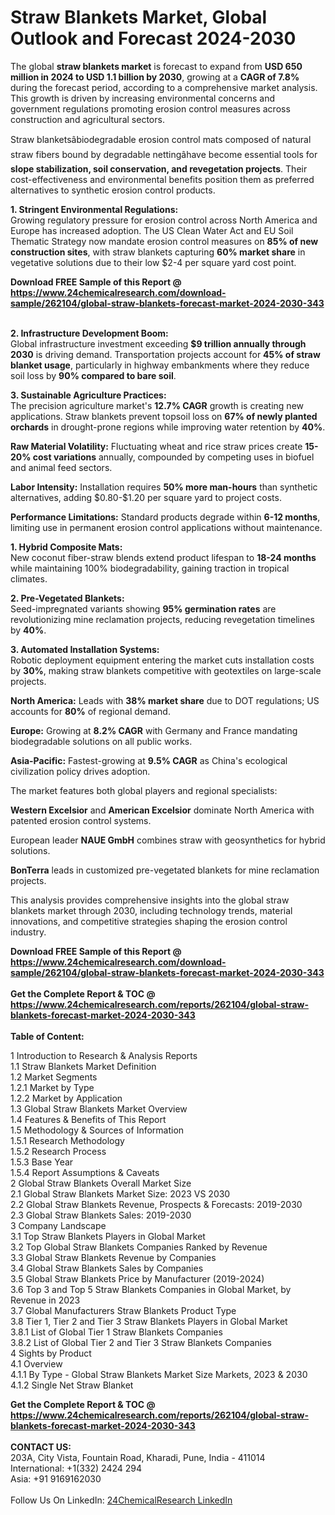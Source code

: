 <h1>Straw Blankets Market, Global Outlook and Forecast 2024-2030</h1><p>The global <strong>straw blankets market</strong> is forecast to expand from <strong>USD 650 million in 2024 to USD 1.1 billion by 2030</strong>, growing at a <strong>CAGR of 7.8%</strong> during the forecast period, according to a comprehensive market analysis. This growth is driven by increasing environmental concerns and government regulations promoting erosion control measures across construction and agricultural sectors.</p><p>Straw blanketsâbiodegradable erosion control mats composed of natural straw fibers bound by degradable nettingâhave become essential tools for <strong>slope stabilization, soil conservation, and revegetation projects</strong>. Their cost-effectiveness and environmental benefits position them as preferred alternatives to synthetic erosion control products.</p><p><strong>1. Stringent Environmental Regulations:</strong><br>
Growing regulatory pressure for erosion control across North America and Europe has increased adoption. The US Clean Water Act and EU Soil Thematic Strategy now mandate erosion control measures on <strong>85% of new construction sites</strong>, with straw blankets capturing <strong>60% market share</strong> in vegetative solutions due to their low $2-4 per square yard cost point.</p><div><b>Download FREE Sample of this Report @ 
            <a href="https://www.24chemicalresearch.com/download-sample/262104/global-straw-blankets-forecast-market-2024-2030-343">
            https://www.24chemicalresearch.com/download-sample/262104/global-straw-blankets-forecast-market-2024-2030-343</a></b></div><br><p><strong>2. Infrastructure Development Boom:</strong><br>
Global infrastructure investment exceeding <strong>$9 trillion annually through 2030</strong> is driving demand. Transportation projects account for <strong>45% of straw blanket usage</strong>, particularly in highway embankments where they reduce soil loss by <strong>90% compared to bare soil</strong>.</p><p><strong>3. Sustainable Agriculture Practices:</strong><br>
The precision agriculture market's <strong>12.7% CAGR</strong> growth is creating new applications. Straw blankets prevent topsoil loss on <strong>67% of newly planted orchards</strong> in drought-prone regions while improving water retention by <strong>40%</strong>.</p><p><strong>Raw Material Volatility:</strong> Fluctuating wheat and rice straw prices create <strong>15-20% cost variations</strong> annually, compounded by competing uses in biofuel and animal feed sectors.</p><p><strong>Labor Intensity:</strong> Installation requires <strong>50% more man-hours</strong> than synthetic alternatives, adding $0.80-$1.20 per square yard to project costs.</p><p><strong>Performance Limitations:</strong> Standard products degrade within <strong>6-12 months</strong>, limiting use in permanent erosion control applications without maintenance.</p><p><strong>1. Hybrid Composite Mats:</strong><br>
New coconut fiber-straw blends extend product lifespan to <strong>18-24 months</strong> while maintaining 100% biodegradability, gaining traction in tropical climates.</p><p><strong>2. Pre-Vegetated Blankets:</strong><br>
Seed-impregnated variants showing <strong>95% germination rates</strong> are revolutionizing mine reclamation projects, reducing revegetation timelines by <strong>40%</strong>.</p><p><strong>3. Automated Installation Systems:</strong><br>
Robotic deployment equipment entering the market cuts installation costs by <strong>30%</strong>, making straw blankets competitive with geotextiles on large-scale projects.</p><p><strong>North America:</strong> Leads with <strong>38% market share</strong> due to DOT regulations; US accounts for <strong>80%</strong> of regional demand.</p><p><strong>Europe:</strong> Growing at <strong>8.2% CAGR</strong> with Germany and France mandating biodegradable solutions on all public works.</p><p><strong>Asia-Pacific:</strong> Fastest-growing at <strong>9.5% CAGR</strong> as China's ecological civilization policy drives adoption.</p><p>The market features both global players and regional specialists:</p><p><strong>Western Excelsior</strong> and <strong>American Excelsior</strong> dominate North America with patented erosion control systems.</p><p>European leader <strong>NAUE GmbH</strong> combines straw with geosynthetics for hybrid solutions.</p><p><strong>BonTerra</strong> leads in customized pre-vegetated blankets for mine reclamation projects.</p><p>This analysis provides comprehensive insights into the global straw blankets market through 2030, including technology trends, material innovations, and competitive strategies shaping the erosion control industry.</p><div><b>Download FREE Sample of this Report @ 
            <a href="https://www.24chemicalresearch.com/download-sample/262104/global-straw-blankets-forecast-market-2024-2030-343">
            https://www.24chemicalresearch.com/download-sample/262104/global-straw-blankets-forecast-market-2024-2030-343</a></b></div><br><div><b>Get the Complete Report & TOC @ 
            <a href="https://www.24chemicalresearch.com/reports/262104/global-straw-blankets-forecast-market-2024-2030-343">
            https://www.24chemicalresearch.com/reports/262104/global-straw-blankets-forecast-market-2024-2030-343</a></b></div><br>
            <b>Table of Content:</b><p>1 Introduction to Research & Analysis Reports<br />
    1.1 Straw Blankets Market Definition<br />
    1.2 Market Segments<br />
        1.2.1 Market by Type<br />
        1.2.2 Market by Application<br />
    1.3 Global Straw Blankets Market Overview<br />
    1.4 Features & Benefits of This Report<br />
    1.5 Methodology & Sources of Information<br />
        1.5.1 Research Methodology<br />
        1.5.2 Research Process<br />
        1.5.3 Base Year<br />
        1.5.4 Report Assumptions & Caveats<br />
2 Global Straw Blankets Overall Market Size<br />
    2.1 Global Straw Blankets Market Size: 2023 VS 2030<br />
    2.2 Global Straw Blankets Revenue, Prospects & Forecasts: 2019-2030<br />
    2.3 Global Straw Blankets Sales: 2019-2030<br />
3 Company Landscape<br />
    3.1 Top Straw Blankets Players in Global Market<br />
    3.2 Top Global Straw Blankets Companies Ranked by Revenue<br />
    3.3 Global Straw Blankets Revenue by Companies<br />
    3.4 Global Straw Blankets Sales by Companies<br />
    3.5 Global Straw Blankets Price by Manufacturer (2019-2024)<br />
    3.6 Top 3 and Top 5 Straw Blankets Companies in Global Market, by Revenue in 2023<br />
    3.7 Global Manufacturers Straw Blankets Product Type<br />
    3.8 Tier 1, Tier 2 and Tier 3 Straw Blankets Players in Global Market<br />
        3.8.1 List of Global Tier 1 Straw Blankets Companies<br />
        3.8.2 List of Global Tier 2 and Tier 3 Straw Blankets Companies<br />
4 Sights by Product<br />
    4.1 Overview<br />
        4.1.1 By Type - Global Straw Blankets Market Size Markets, 2023 & 2030<br />
        4.1.2 Single Net Straw Blanket<br />
    </p><div><b>Get the Complete Report & TOC @ 
            <a href="https://www.24chemicalresearch.com/reports/262104/global-straw-blankets-forecast-market-2024-2030-343">
            https://www.24chemicalresearch.com/reports/262104/global-straw-blankets-forecast-market-2024-2030-343</a></b></div><br><b>CONTACT US:</b><br>
            203A, City Vista, Fountain Road, Kharadi, Pune, India - 411014<br>
            International: +1(332) 2424 294<br>
            Asia: +91 9169162030 <br><br>
            Follow Us On LinkedIn: <a href="https://www.linkedin.com/company/24chemicalresearch/">24ChemicalResearch LinkedIn</a>